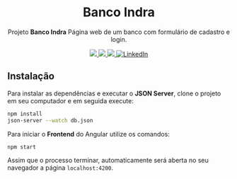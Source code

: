 <h1 align="center">Banco Indra</h1>
<p align="center">Projeto <strong>Banco Indra</strong> Página web de um banco com formulário de cadastro e login. </p>

<p align="center">
  <a aria-label="Versão do Angular" href="https://github.com/angular/angular/compare/9.0.0...9.1.0">
    <img src="https://img.shields.io/badge/Angular-9.1.0-red?style=social&logo=angular" />
  </a>
  <a aria-label="Versão do Node" href="https://github.com/nodejs/node/blob/master/doc/changelogs/CHANGELOG_V12.md#12.16.3">
    <img src="https://img.shields.io/badge/node.js@lts-12.16.3-informational?logo=Node.JS"/>
  </a>
  <a aria-label="versão" href="#">
    <img src="https://img.shields.io/badge/Vers%C3%A3o-1.0.0-orange"/>
  </a>
  <a aria-label="Linkedin" href="https://www.linkedin.com/in/andre-souza-97a096105/">
    <img src="https://img.shields.io/badge/LinkedIn--_.svg?style=social&logo=linkedin" alt="LinkedIn" />
  </a>
</p>

## Instalação
Para instalar as dependências e executar o **JSON Server**, clone o projeto em seu computador e em seguida execute:
```bash
npm install
json-server --watch db.json
```
Para iniciar o **Frontend** do Angular utilize os comandos:
```bash
npm start
```
Assim que o processo terminar, automaticamente será aberta no seu navegador a página `localhost:4200`.  
